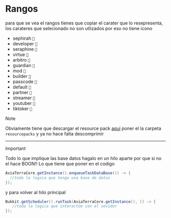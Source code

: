 # Rangos
para que se vea el rangos tienes que copiar el carater que lo resepresenta, los carateres que selecionado no son utlizados por eso no tiene icono
- sephirah `🟬`
- developer `🟭`
- seraphine `🟮`
- virtue `🟯`
- arbitro `🟱`
- guardian `🟲`
- mod `🟳`
- builder `🟴`
- passcode `🟵`
- default `🟶`
- partner `🟷`
- streamer `🟸`
- youtuber `🟹`
- tiktoker `🟺`
> [!NOTE]
> Obviamente tiene que descargar el resource pack [aqui](https://github.com/cerepapaloca/Avia-Terra/blob/master/assets.zip) poner el la carpeta `resourcepacks` y ya no hace falta descomprimir
----

> [!IMPORTANT]
> Todo lo que implique las base datos hagalo en un hilo aparte por que si no el hace BOON!!
> Lo que tiene que poner en el codigo
> ```java
> AviaTerraCore.getInstance().enqueueTaskDataBase(() -> {
>   //toda la logica que tenga una base de datos            
> });
> ````
> y para volver al hilo principal
> ```java
> Bukkit.getScheduler().runTask(AviaTerraCore.getInstance(), () -> {
>    //toda la logica que interactúe con el sevidor
> });
> ````